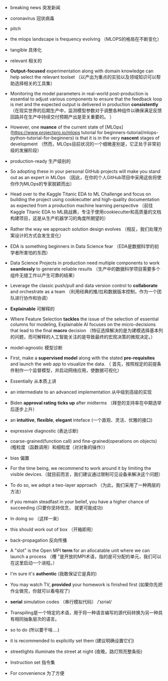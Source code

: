 - breaking news 突发新闻
- coronavirus 冠状病毒
- pitch
- the mlops landscape is frequency evolving  （MLOPS的格局在不断变化）  
- tangible 具体化
- relevant 相关的
-  **Output-focused** experimentation along with domain knowledge can help select the relevant toolset （以产出为重点的实验以及领域知识可以帮助选择相关的工具集）
- Monitoring the  model parameters in real-world post-production is essential to adjust  various components to ensure that the feedback loop is met and the  expected output is delivered in production **consistently**  （在现实世界的后期生产中，监测模型参数对于调整各种组件以确保满足反馈回路并在生产中持续交付预期产出是至关重要的。 ）
- However, one **nuance** of the current state of [MLOps](https://www.projectpro.io/mlops tutorial for beginners-tutorial/mlops-python-tutorial-for-beginners) is that it is in the very **nascent** stages of development （然而，MLOps目前状况的一个细微差别是，它正处于非常初级的发展阶段）
- production-ready 生产级别的
- So adopting these in your personal GitHub projects will make you stand out as an expert in MLOps （因此，在你的个人GitHub项目中采用这些将使你作为MLOps的专家脱颖而出）
- Head over to the Kaggle Titanic EDA to ML Challenge and focus on building the project using cookiecutter and high-quality documentation as expected from a production machine learning perspective （前往Kaggle Titanic EDA to ML挑战赛，专注于使用cookiecutter和高质量的文档构建项目，这是从生产机器学习的角度所期望的）
- Rather the way we approach solution design evolves （相反，我们处理方案设计的方式会发生变化）
- EDA is something beginners in Data Science fear （EDA是数据科学的初学者所害怕的东西）
- Data Science Projects in production need multiple components to work **seamlessly** to generate reliable results （生产中的数据科学项目需要多个组件无缝工作以产生可靠的结果）
- Leverage the classic push/pull and data version control to **collaborate** and orchestrate as a team （利用经典的推/拉和数据版本控制，作为一个团队进行协作和协调）
-  **Explainable** 可解释的

- Where Feature  Selection **tackles** the issue of the selection of essential columns for  modeling, Explainable AI focuses on the micro-decisions that lead to the final **macro** decision （特征选择解决的是为建模选择基本列的问题，而可解释的人工智能关注的是导致最终的宏观决策的微观决定。）
- model-agnostic 模型诊断
-  First, make a **supervised model** along with the stated **pre-requisites** and launch the web app to visualize the data. （ 首先，按照规定的前提条件制作一个监督模型，并启动网络应用，使数据可视化）
- Essentially 从本质上讲
-  an intermediate to an advanced implementation 从中级到高级的实现
- Biden **approval rating** **ticks up** after midterms （拜登的支持率在中期选举后逐步上升）

- an **intuitive**, **flexible**, **elegant** inteface (一个直观、灵活、优雅的接口)
- expressive diagnostic (表达诊断)
- coarse-grained(function call) and fine-grained(operations on objects) (粗粒度（函数调用）和细粒度（对对象的操作）)
- bias 偏置
- For the time being, we recommend to work around it by limiting the visible devices.（就目前而言，我们建议通过限制可见设备来解决这个问题）

- To do so, we adopt a two-layer approach （为此，我们采用了一种两层的方法）
- if you remain steadfast in your belief, you have a higher chance of succeeding (只要你坚持信念， 就更可能成功)
-   In doing so （这样一来）
-  this should work out of box （开箱即用）
-  back-propagation 反向传播
- A "slot" is the Open MPI **term** for an allocatable unit where we can launch a process （槽 "是开放的MPI术语，指的是可分配的单元，我们可以在这里启动一个进程。）
- I'm sure it's **authentic** (我敢保证它是真的)
- You may watch TV, **provided** your homework is finished first (如果你先把作业做完，你就可以看电视了)
-  **serial** simulation codes （串行模拟代码） /ˈsɪriəl/ 

- Transpiling是一个特定的术语，用于将一种语言编写的源代码转换为另一种具有相同抽象层次的语言。
- so to do (所以要干啥....)
- it is recommended to explicitly set them (建议明确设置它们)
- streetlights illuminate the street at night (夜晚，路灯照亮整条街)

- Instruction set 指令集
- For convenience 为了方便